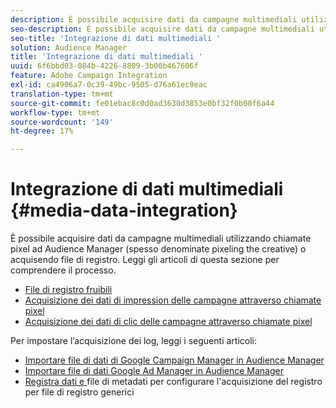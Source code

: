 ```yaml
---
description: È possibile acquisire dati da campagne multimediali utilizzando chiamate pixel ad Audience Manager (spesso denominate pixeling the creative) o acquisendo file di registro.
seo-description: È possibile acquisire dati da campagne multimediali utilizzando chiamate pixel ad Audience Manager (spesso denominate pixeling the creative) o acquisendo file di registro.
seo-title: 'Integrazione di dati multimediali '
solution: Audience Manager
title: 'Integrazione di dati multimediali '
uuid: 6f6bbd03-084b-4226-8809-3b00b467606f
feature: Adobe Campaign Integration
exl-id: ca4906a7-0c39-49bc-9505-d76a61ec9eac
translation-type: tm+mt
source-git-commit: fe01ebac8c0d0ad3630d3853e0bf32f0b00f6a44
workflow-type: tm+mt
source-wordcount: '149'
ht-degree: 17%

---
```


# Integrazione di dati multimediali {#media-data-integration}

È possibile acquisire dati da campagne multimediali utilizzando chiamate pixel ad Audience Manager (spesso denominate pixeling the creative) o acquisendo file di registro. Leggi gli articoli di questa sezione per comprendere il processo.

<!-- c_camp_data_int.xml -->

* [File di registro fruibili](/help/using/integration/media-data-integration/actionable-log-files.md)
* [Acquisizione dei dati di impression delle campagne attraverso chiamate pixel](/help/using/integration/media-data-integration/impression-data-pixels.md)
* [Acquisizione dei dati di clic delle campagne attraverso chiamate pixel](/help/using/integration/media-data-integration/click-data-pixels.md)

Per impostare l’acquisizione dei log, leggi i seguenti articoli:

* [Importare file di dati di Google Campaign Manager in Audience Manager](/help/using/reporting/audience-optimization-reports/aor-advertisers/import-dcm.md)
* [Importare file di dati Google Ad Manager in Audience Manager  ](/help/using/reporting/audience-optimization-reports/aor-publishers/import-dfp.md)
* [Registra dati e ](/help/using/reporting/audience-optimization-reports/metadata-files-intro/metadata-files-intro.md) file di metadati per configurare l&#39;acquisizione del registro per file di registro generici
